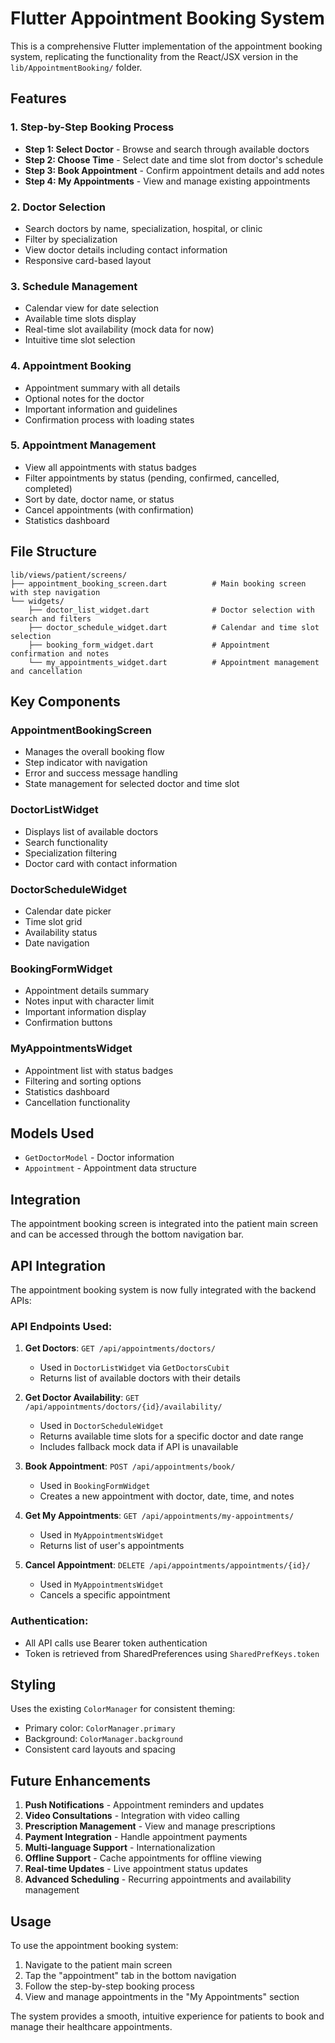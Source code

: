 # Flutter Appointment Booking System

This is a comprehensive Flutter implementation of the appointment booking system, replicating the functionality from the React/JSX version in the `lib/AppointmentBooking/` folder.

## Features

### 1. Step-by-Step Booking Process

- **Step 1: Select Doctor** - Browse and search through available doctors
- **Step 2: Choose Time** - Select date and time slot from doctor's schedule
- **Step 3: Book Appointment** - Confirm appointment details and add notes
- **Step 4: My Appointments** - View and manage existing appointments

### 2. Doctor Selection

- Search doctors by name, specialization, hospital, or clinic
- Filter by specialization
- View doctor details including contact information
- Responsive card-based layout

### 3. Schedule Management

- Calendar view for date selection
- Available time slots display
- Real-time slot availability (mock data for now)
- Intuitive time slot selection

### 4. Appointment Booking

- Appointment summary with all details
- Optional notes for the doctor
- Important information and guidelines
- Confirmation process with loading states

### 5. Appointment Management

- View all appointments with status badges
- Filter appointments by status (pending, confirmed, cancelled, completed)
- Sort by date, doctor name, or status
- Cancel appointments (with confirmation)
- Statistics dashboard

## File Structure

```
lib/views/patient/screens/
├── appointment_booking_screen.dart          # Main booking screen with step navigation
└── widgets/
    ├── doctor_list_widget.dart              # Doctor selection with search and filters
    ├── doctor_schedule_widget.dart          # Calendar and time slot selection
    ├── booking_form_widget.dart             # Appointment confirmation and notes
    └── my_appointments_widget.dart          # Appointment management and cancellation
```

## Key Components

### AppointmentBookingScreen

- Manages the overall booking flow
- Step indicator with navigation
- Error and success message handling
- State management for selected doctor and time slot

### DoctorListWidget

- Displays list of available doctors
- Search functionality
- Specialization filtering
- Doctor card with contact information

### DoctorScheduleWidget

- Calendar date picker
- Time slot grid
- Availability status
- Date navigation

### BookingFormWidget

- Appointment details summary
- Notes input with character limit
- Important information display
- Confirmation buttons

### MyAppointmentsWidget

- Appointment list with status badges
- Filtering and sorting options
- Statistics dashboard
- Cancellation functionality

## Models Used

- `GetDoctorModel` - Doctor information
- `Appointment` - Appointment data structure

## Integration

The appointment booking screen is integrated into the patient main screen and can be accessed through the bottom navigation bar.

## API Integration

The appointment booking system is now fully integrated with the backend APIs:

### API Endpoints Used:

1. **Get Doctors**: `GET /api/appointments/doctors/`

   - Used in `DoctorListWidget` via `GetDoctorsCubit`
   - Returns list of available doctors with their details

2. **Get Doctor Availability**: `GET /api/appointments/doctors/{id}/availability/`

   - Used in `DoctorScheduleWidget`
   - Returns available time slots for a specific doctor and date range
   - Includes fallback mock data if API is unavailable

3. **Book Appointment**: `POST /api/appointments/book/`

   - Used in `BookingFormWidget`
   - Creates a new appointment with doctor, date, time, and notes

4. **Get My Appointments**: `GET /api/appointments/my-appointments/`

   - Used in `MyAppointmentsWidget`
   - Returns list of user's appointments

5. **Cancel Appointment**: `DELETE /api/appointments/appointments/{id}/`
   - Used in `MyAppointmentsWidget`
   - Cancels a specific appointment

### Authentication:

- All API calls use Bearer token authentication
- Token is retrieved from SharedPreferences using `SharedPrefKeys.token`

## Styling

Uses the existing `ColorManager` for consistent theming:

- Primary color: `ColorManager.primary`
- Background: `ColorManager.background`
- Consistent card layouts and spacing

## Future Enhancements

1. **Push Notifications** - Appointment reminders and updates
2. **Video Consultations** - Integration with video calling
3. **Prescription Management** - View and manage prescriptions
4. **Payment Integration** - Handle appointment payments
5. **Multi-language Support** - Internationalization
6. **Offline Support** - Cache appointments for offline viewing
7. **Real-time Updates** - Live appointment status updates
8. **Advanced Scheduling** - Recurring appointments and availability management

## Usage

To use the appointment booking system:

1. Navigate to the patient main screen
2. Tap the "appointment" tab in the bottom navigation
3. Follow the step-by-step booking process
4. View and manage appointments in the "My Appointments" section

The system provides a smooth, intuitive experience for patients to book and manage their healthcare appointments.
